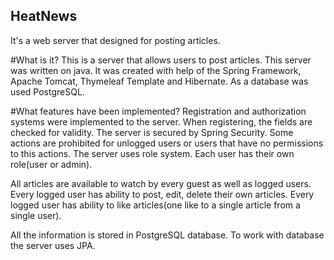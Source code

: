 ## HeatNews
It's a web server that designed for posting articles.

#What is it?
This is a server that allows users to post articles.
This server was written on java.
It was created with help of the Spring Framework, Apache Tomcat, Thymeleaf Template and Hibernate.
As a database was used PostgreSQL.

#What features have been implemented?
Registration and authorization systems were implemented to the server.
When registering, the fields are checked for validity.
The server is secured by Spring Security. Some actions are prohibited for unlogged users or users that have no permissions to this actions.
The server uses role system. Each user has their own role(user or admin).

All articles are available to watch by every guest as well as logged users.
Every logged user has ability to post, edit, delete their own articles.
Every logged user has ability to like articles(one like to a single article from a single user).

All the information is stored in PostgreSQL database.
To work with database the server uses JPA.
